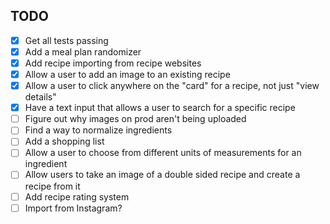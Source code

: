 ## TODO

- [x] Get all tests passing
- [x] Add a meal plan randomizer
- [x] Add recipe importing from recipe websites
- [x] Allow a user to add an image to an existing recipe
- [x] Allow a user to click anywhere on the "card" for a recipe, not just "view details"
- [x] Have a text input that allows a user to search for a specific recipe
- [ ] Figure out why images on prod aren't being uploaded
- [ ] Find a way to normalize ingredients
- [ ] Add a shopping list
- [ ] Allow a user to choose from different units of measurements for an ingredient
- [ ] Allow users to take an image of a double sided recipe and create a recipe from it
- [ ] Add recipe rating system
- [ ] Import from Instagram?